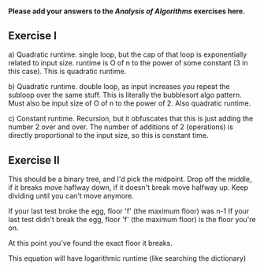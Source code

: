 #### Please add your answers to the ***Analysis of  Algorithms*** exercises here.

## Exercise I

a) Quadratic runtime. single loop, but the cap of that loop is exponentially related to input size. runtime is O of n to the power of some constant (3 in this case). This is quadratic runtime.


b) Quadratic runtime. double loop, as input increases you repeat the subloop over the same stuff. This is literally the bubblesort algo pattern. Must also be input size of O of n to the power of 2. Also quadratic runtime.


c) Constant runtime. Recursion, but it obfuscates that this is just adding the number 2 over and over. The number of additions of 2 (operations) is directly proportional to the input size, so this is constant time.

## Exercise II

This should be a binary tree, and I'd pick the midpoint. Drop off the middle, if it breaks move haflway down, if it doesn't break move halfway up. Keep dividing until you can't move anymore. 

If your last test broke the egg, floor 'f' (the maximum floor) was n-1
If your last test didn't break the egg, floor 'f' (the maximum floor) is the floor you're on.

At this point you've found the exact floor it breaks.

This equation will have logarithmic runtime (like searching the dictionary)